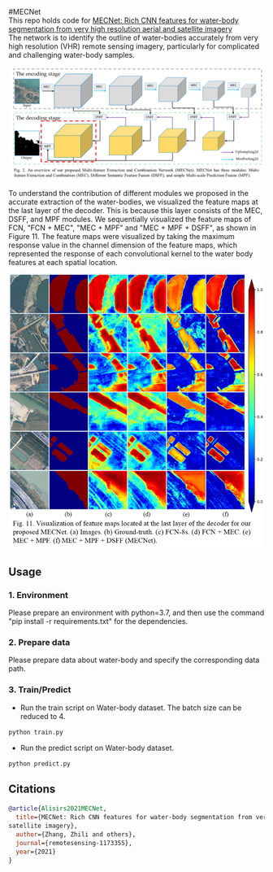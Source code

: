 #MECNet  
This repo holds code for [MECNet: Rich CNN features for water-body segmentation from very high resolution aerial and 
satellite imagery]()  
The network is to identify the outline of water-bodies accurately from very high resolution (VHR) remote sensing 
imagery, particularly for complicated and challenging water-body samples.

![MECNet.png](images/MECNet.png)

To understand the contribution of different modules we proposed in the accurate extraction of the water-bodies, 
we visualized the feature maps at the last layer of the decoder. This is because this layer consists of the MEC, 
DSFF, and MPF modules. We sequentially visualized the feature maps of FCN, "FCN + MEC", 
"MEC + MPF" and "MEC + MPF + DSFF", as shown in Figure 11. The feature maps were visualized by taking the maximum 
response value in the channel dimension of the feature maps, which represented the response of each convolutional 
kernel to the water body features at each spatial location. 

![img_1.png](images/img_1.png)
## Usage

### 1. Environment

Please prepare an environment with python=3.7, and then use the command "pip install -r requirements.txt" for the dependencies.

### 2. Prepare data

Please prepare data about water-body and specify the corresponding data path.

### 3. Train/Predict

- Run the train script on Water-body dataset. The batch size can be reduced to 4.

```bash
python train.py
```

- Run the predict script on Water-body dataset. 

```bash
python predict.py 
```
## Citations

```bibtex
@article{Alisirs2021MECNet,
  title={MECNet: Rich CNN features for water-body segmentation from very high resolution aerial and 
satellite imagery},
  author={Zhang, Zhili and others},
  journal={remotesensing-1173355},
  year={2021}
}
```
